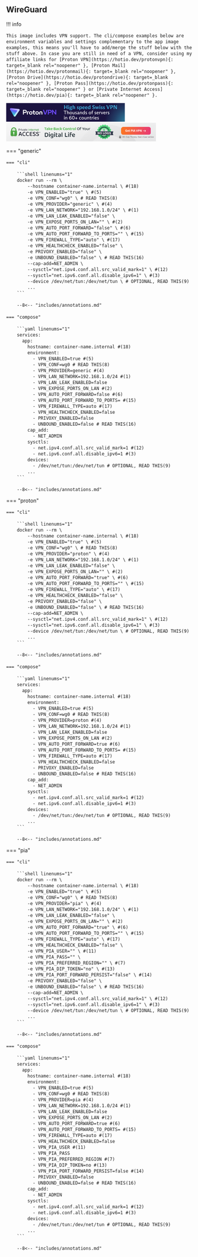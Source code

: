## WireGuard

!!! info

    This image includes VPN support. The cli/compose examples below are environment variables and settings complementary to the app image examples, this means you'll have to add/merge the stuff below with the stuff above. In case you are still in need of a VPN, consider using my affiliate links for [Proton VPN](https://hotio.dev/protonvpn){: target=_blank rel="noopener" }, [Proton Mail](https://hotio.dev/protonmail){: target=_blank rel="noopener" }, [Proton Drive](https://hotio.dev/protondrive){: target=_blank rel="noopener" }, [Proton Pass](https://hotio.dev/protonpass){: target=_blank rel="noopener" } or [Private Internet Access](https://hotio.dev/pia){: target=_blank rel="noopener" }.
  
<img src="https://go.getproton.me/aff_i?offer_id=26&aff_id=7223" width="0" height="0" style="position:absolute;visibility:hidden;" border="0" />
<a href="https://hotio.dev/protonvpn" target="_blank" rel="noopener">
  <img id="vpnbanner" src="/img/protonvpn@2x.png" alt="ProtonVPN" width="320" height="50">
</a>
<a href="https://hotio.dev/pia" target="_blank" rel="noopener">
  <img id="vpnbanner" src="/img/piavpn728x90.png" alt="PiaVPN" width="404" height="50">
</a>

=== "generic"

    === "cli"

        ```shell linenums="1"
        docker run --rm \
            --hostname container-name.internal \ #(18)
            -e VPN_ENABLED="true" \ #(5)
            -e VPN_CONF="wg0" \ # READ THIS(8)
            -e VPN_PROVIDER="generic" \ #(4)
            -e VPN_LAN_NETWORK="192.168.1.0/24" \ #(1)
            -e VPN_LAN_LEAK_ENABLED="false" \
            -e VPN_EXPOSE_PORTS_ON_LAN="" \ #(2)
            -e VPN_AUTO_PORT_FORWARD="false" \ #(6)
            -e VPN_AUTO_PORT_FORWARD_TO_PORTS="" \ #(15)
            -e VPN_FIREWALL_TYPE="auto" \ #(17)
            -e VPN_HEALTHCHECK_ENABLED="false" \
            -e PRIVOXY_ENABLED="false" \
            -e UNBOUND_ENABLED="false" \ # READ THIS(16)
            --cap-add=NET_ADMIN \
            --sysctl="net.ipv4.conf.all.src_valid_mark=1" \ #(12)
            --sysctl="net.ipv6.conf.all.disable_ipv6=1" \ #(3)
            --device /dev/net/tun:/dev/net/tun \ # OPTIONAL, READ THIS(9)
            ...
        ```

        --8<-- "includes/annotations.md"

    === "compose"

        ```yaml linenums="1"
        services:
          app:
            hostname: container-name.internal #(18)
            environment:
              - VPN_ENABLED=true #(5)
              - VPN_CONF=wg0 # READ THIS(8)
              - VPN_PROVIDER=generic #(4)
              - VPN_LAN_NETWORK=192.168.1.0/24 #(1)
              - VPN_LAN_LEAK_ENABLED=false
              - VPN_EXPOSE_PORTS_ON_LAN #(2)
              - VPN_AUTO_PORT_FORWARD=false #(6)
              - VPN_AUTO_PORT_FORWARD_TO_PORTS= #(15)
              - VPN_FIREWALL_TYPE=auto #(17)
              - VPN_HEALTHCHECK_ENABLED=false
              - PRIVOXY_ENABLED=false
              - UNBOUND_ENABLED=false # READ THIS(16)
            cap_add:
              - NET_ADMIN
            sysctls:
              - net.ipv4.conf.all.src_valid_mark=1 #(12)
              - net.ipv6.conf.all.disable_ipv6=1 #(3)
            devices:
              - /dev/net/tun:/dev/net/tun # OPTIONAL, READ THIS(9)
            ...
        ```

        --8<-- "includes/annotations.md"

=== "proton"

    === "cli"

        ```shell linenums="1"
        docker run --rm \
            --hostname container-name.internal \ #(18)
            -e VPN_ENABLED="true" \ #(5)
            -e VPN_CONF="wg0" \ # READ THIS(8)
            -e VPN_PROVIDER="proton" \ #(4)
            -e VPN_LAN_NETWORK="192.168.1.0/24" \ #(1)
            -e VPN_LAN_LEAK_ENABLED="false" \
            -e VPN_EXPOSE_PORTS_ON_LAN="" \ #(2)
            -e VPN_AUTO_PORT_FORWARD="true" \ #(6)
            -e VPN_AUTO_PORT_FORWARD_TO_PORTS="" \ #(15)
            -e VPN_FIREWALL_TYPE="auto" \ #(17)
            -e VPN_HEALTHCHECK_ENABLED="false" \
            -e PRIVOXY_ENABLED="false" \
            -e UNBOUND_ENABLED="false" \ # READ THIS(16)
            --cap-add=NET_ADMIN \
            --sysctl="net.ipv4.conf.all.src_valid_mark=1" \ #(12)
            --sysctl="net.ipv6.conf.all.disable_ipv6=1" \ #(3)
            --device /dev/net/tun:/dev/net/tun \ # OPTIONAL, READ THIS(9)
            ...
        ```

        --8<-- "includes/annotations.md"

    === "compose"

        ```yaml linenums="1"
        services:
          app:
            hostname: container-name.internal #(18)
            environment:
              - VPN_ENABLED=true #(5)
              - VPN_CONF=wg0 # READ THIS(8)
              - VPN_PROVIDER=proton #(4)
              - VPN_LAN_NETWORK=192.168.1.0/24 #(1)
              - VPN_LAN_LEAK_ENABLED=false
              - VPN_EXPOSE_PORTS_ON_LAN #(2)
              - VPN_AUTO_PORT_FORWARD=true #(6)
              - VPN_AUTO_PORT_FORWARD_TO_PORTS= #(15)
              - VPN_FIREWALL_TYPE=auto #(17)
              - VPN_HEALTHCHECK_ENABLED=false
              - PRIVOXY_ENABLED=false
              - UNBOUND_ENABLED=false # READ THIS(16)
            cap_add:
              - NET_ADMIN
            sysctls:
              - net.ipv4.conf.all.src_valid_mark=1 #(12)
              - net.ipv6.conf.all.disable_ipv6=1 #(3)
            devices:
              - /dev/net/tun:/dev/net/tun # OPTIONAL, READ THIS(9)
            ...
        ```

        --8<-- "includes/annotations.md"

=== "pia"

    === "cli"

        ```shell linenums="1"
        docker run --rm \
            --hostname container-name.internal \ #(18)
            -e VPN_ENABLED="true" \ #(5)
            -e VPN_CONF="wg0" \ # READ THIS(8)
            -e VPN_PROVIDER="pia" \ #(4)
            -e VPN_LAN_NETWORK="192.168.1.0/24" \ #(1)
            -e VPN_LAN_LEAK_ENABLED="false" \
            -e VPN_EXPOSE_PORTS_ON_LAN="" \ #(2)
            -e VPN_AUTO_PORT_FORWARD="true" \ #(6)
            -e VPN_AUTO_PORT_FORWARD_TO_PORTS="" \ #(15)
            -e VPN_FIREWALL_TYPE="auto" \ #(17)
            -e VPN_HEALTHCHECK_ENABLED="false" \
            -e VPN_PIA_USER="" \ #(11)
            -e VPN_PIA_PASS="" \
            -e VPN_PIA_PREFERRED_REGION="" \ #(7)
            -e VPN_PIA_DIP_TOKEN="no" \ #(13)
            -e VPN_PIA_PORT_FORWARD_PERSIST="false" \ #(14)
            -e PRIVOXY_ENABLED="false" \
            -e UNBOUND_ENABLED="false" \ # READ THIS(16)
            --cap-add=NET_ADMIN \
            --sysctl="net.ipv4.conf.all.src_valid_mark=1" \ #(12)
            --sysctl="net.ipv6.conf.all.disable_ipv6=1" \ #(3)
            --device /dev/net/tun:/dev/net/tun \ # OPTIONAL, READ THIS(9)
            ...
        ```

        --8<-- "includes/annotations.md"

    === "compose"

        ```yaml linenums="1"
        services:
          app:
            hostname: container-name.internal #(18)
            environment:
              - VPN_ENABLED=true #(5)
              - VPN_CONF=wg0 # READ THIS(8)
              - VPN_PROVIDER=pia #(4)
              - VPN_LAN_NETWORK=192.168.1.0/24 #(1)
              - VPN_LAN_LEAK_ENABLED=false
              - VPN_EXPOSE_PORTS_ON_LAN #(2)
              - VPN_AUTO_PORT_FORWARD=true #(6)
              - VPN_AUTO_PORT_FORWARD_TO_PORTS= #(15)
              - VPN_FIREWALL_TYPE=auto #(17)
              - VPN_HEALTHCHECK_ENABLED=false
              - VPN_PIA_USER #(11)
              - VPN_PIA_PASS
              - VPN_PIA_PREFERRED_REGION #(7)
              - VPN_PIA_DIP_TOKEN=no #(13)
              - VPN_PIA_PORT_FORWARD_PERSIST=false #(14)
              - PRIVOXY_ENABLED=false
              - UNBOUND_ENABLED=false # READ THIS(16)
            cap_add:
              - NET_ADMIN
            sysctls:
              - net.ipv4.conf.all.src_valid_mark=1 #(12)
              - net.ipv6.conf.all.disable_ipv6=1 #(3)
            devices:
              - /dev/net/tun:/dev/net/tun # OPTIONAL, READ THIS(9)
            ...
        ```

        --8<-- "includes/annotations.md"
